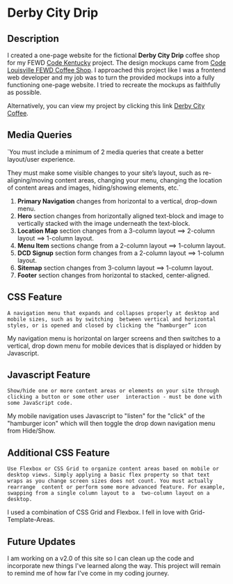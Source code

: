 # Derby City Drip
## Description
I created a one-page website for the fictional **Derby City Drip** coffee shop for my FEWD [Code Kentucky](https://codekentucky.org/) project. The design mockups came from [Code Louisville FEWD Coffee Shop](https://github.com/CodeLouisville/FEWD-CoffeeShop). I approached this project like I was a frontend web developer and my job was to turn the provided mockups into a fully functioning one-page website. I tried to recreate the mockups as faithfully as possible. 

Alternatively, you can view my project by clicking this link [Derby City Coffee](https://naughty-volhard-234aeb.netlify.app/). 

## Media Queries
`You must include a minimum of 2 media queries that create a better layout/user experience.

They must make some visible changes to your site’s layout, such as re-aligning/moving content areas, 
changing your menu, changing the location of content areas and images, hiding/showing elements, etc.`

1. **Primary Navigation** changes from horizontal to a vertical, drop-down menu.
2. **Hero** section changes from horizontally aligned text-block and image to vertically stacked with the image underneath the text-block.
3. **Location Map** section changes from a 3-column layout ==> 2-column layout ==> 1-column layout. 
4. **Menu Item** sections change from a 2-column layout ==> 1-column layout.
5. **DCD Signup** section form changes from a 2-column layout ==> 1-column layout.
6. **Sitemap** section changes from 3-column layout ==> 1-column layout.
7. **Footer** section changes from horizontal to stacked, center-aligned.

## CSS Feature
`A navigation menu that expands and collapses properly at desktop and mobile sizes, such as by switching 
between vertical and horizontal styles, or is opened and closed by clicking the “hamburger” icon`

My navigation menu is horizontal on larger screens and then switches to a vertical, drop down menu for mobile devices that is displayed or hidden by Javascript.

## Javascript Feature
`Show/hide one or more content areas or elements on your site through clicking a button or some other user 
interaction - must be done with some JavaScript code.`

My mobile navigation uses Javascript to "listen" for the "click" of the "hamburger icon" which will then toggle the drop down navigation menu from Hide/Show.

## Additional CSS Feature
`Use Flexbox or CSS Grid to organize content areas based on mobile or desktop views. Simply applying a basic
flex property so that text wraps as you change screen sizes does not count. You must actually rearrange 
content or perform some more advanced feature. For example, swapping from a single column layout to a 
two-column layout on a desktop.`

I used a combination of CSS Grid and Flexbox. I fell in love with Grid-Template-Areas.

## Future Updates
I am working on a v2.0 of this site so I can clean up the code and incorporate new things I've learned along the way. This project will remain to remind me of how far I've come in my coding journey. 





